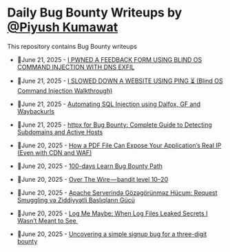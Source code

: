 # Daily Bug Bounty Writeups by [@Piyush Kumawat](https://twitter.com/piyush_supiy) 
This repository contains Bug Bounty writeups

<!-- BLOG-POST-LIST:START -->
 - 💯June 21, 2025 - [I PWNED A FEEDBACK FORM USING BLIND OS COMMAND INJECTION WITH DNS EXFIL](https://medium.com/@RootPwned/i-pwned-a-feedback-form-using-blind-os-command-injection-with-dns-exfil-27d0002ad74e?source=rss------bug_bounty-5) 

 - 💯June 21, 2025 - [I SLOWED DOWN A WEBSITE USING PING ⏳ &lpar;Blind OS Command Injection Walkthrough&rpar;](https://medium.com/@RootPwned/i-slowed-down-a-website-using-ping-blind-os-command-injection-walkthrough-0b56410b47de?source=rss------bug_bounty-5) 

 - 💯June 21, 2025 - [Automating SQL Injection using Dalfox, GF and Waybackurls](https://izumy.medium.com/automating-sql-injection-using-dalfox-gf-and-waybackurls-f6b56176b46f?source=rss------bug_bounty-5) 

 - 💯June 21, 2025 - [httpx for Bug Bounty: Complete Guide to Detecting Subdomains and Active Hosts](https://medium.com/@jpablo13/httpx-for-bug-bounty-complete-guide-to-detecting-subdomains-and-active-hosts-22fa015dbedd?source=rss------bug_bounty-5) 

 - 💯June 20, 2025 - [How a PDF File Can Expose Your Application’s Real IP &lpar;Even with CDN and WAF&rpar;](https://medium.com/@vedgeta2/how-a-pdf-file-can-expose-your-applications-real-ip-even-with-cdn-and-waf-754f4ccd6993?source=rss------bug_bounty-5) 

 - 💯June 20, 2025 - [100-days Learn 
Bug Bounty Path](https://medium.com/@kumararunedits/100-day-bug-bounty-path-3298dec2c805?source=rss------bug_bounty-5) 

 - 💯June 20, 2025 - [Over The Wire — bandit level 10–20](https://medium.com/@sangpalisha/over-the-wire-bandit-level-10-20-3e0ad7d5bd83?source=rss------bug_bounty-5) 

 - 💯June 20, 2025 - [Apache Serverində Gözəgörünməz Hücum: Request Smuggling və Ziddiyyətli Başlıqların Gücü](https://medium.com/@4l0neK1n9/bug-bounty-report-cve-2020-11993-e3bbca4995df?source=rss------bug_bounty-5) 

 - 💯June 20, 2025 - [Log Me Maybe: When Log Files Leaked Secrets I Wasn’t Meant to See ️](https://infosecwriteups.com/log-me-maybe-when-log-files-leaked-secrets-i-wasnt-meant-to-see-%EF%B8%8F-a3db4d2624b7?source=rss------bug_bounty-5) 

 - 💯June 20, 2025 - [Uncovering a simple signup bug for a three-digit bounty](https://medium.com/@drhatab/uncovering-a-simple-signup-bug-for-a-three-digit-bounty-8b3314343c41?source=rss------bug_bounty-5) 
<!-- BLOG-POST-LIST:END -->
